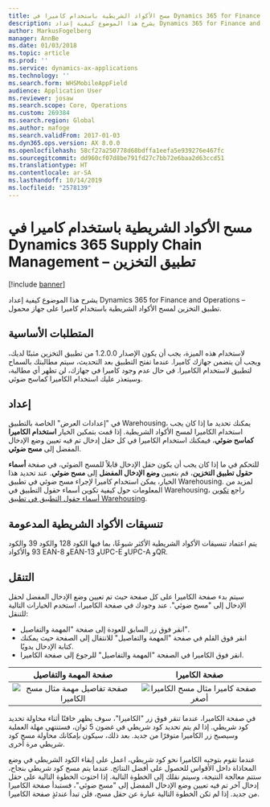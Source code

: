 ```yaml
---
title: مسح الأكواد الشريطية باستخدام كاميرا في Dynamics 365 for Finance and Operations – تطبيق التخزين‬‏‫
description: يشرح هذا الموضوع كيفية إعداد Dynamics 365 for Finance and Operations – تطبيق التخزين لمسح الأكواد الشريطية باستخدام كاميرا على جهاز محمول.
author: MarkusFogelberg
manager: AnnBe
ms.date: 01/03/2018
ms.topic: article
ms.prod: ''
ms.service: dynamics-ax-applications
ms.technology: ''
ms.search.form: WHSMobileAppField
audience: Application User
ms.reviewer: josaw
ms.search.scope: Core, Operations
ms.custom: 269384
ms.search.region: Global
ms.author: mafoge
ms.search.validFrom: 2017-01-03
ms.dyn365.ops.version: AX 8.0.0
ms.openlocfilehash: 58cf27a250778d68bdffa1eefa5e939276e467fc
ms.sourcegitcommit: dd960cf07d8be791fd27c7bb72e6baa2d63ccd51
ms.translationtype: HT
ms.contentlocale: ar-SA
ms.lasthandoff: 10/14/2019
ms.locfileid: "2578139"
---
```

# <a name="scan-bar-codes-using-a-camera-in-dynamics-365-supply-chain-management---warehousing-app"></a>مسح الأكواد الشريطية باستخدام كاميرا في Dynamics 365 Supply Chain Management – تطبيق التخزين‬‏‫

[!include [banner](../includes/banner.md)]

يشرح هذا الموضوع كيفية إعداد Dynamics 365 for Finance and Operations – تطبيق التخزين لمسح الأكواد الشريطية باستخدام كاميرا على جهاز محمول. 

## <a name="prerequisites"></a>المتطلبات الأساسية
لاستخدام هذه الميزة، يجب أن يكون الإصدار 1.2.0.0 من تطبيق التخزين مثبتًا لديك، ويجب أن يتضمن جهازك كاميرا. عندما تفتح التطبيق بعد التحديث، سيتم مطالبتك بالسماح لتطبيق لاستخدام الكاميرا. في حال عدم وجود كاميرا في جهازك، لن تظهر أي مطالبة، وسيتعذر عليك استخدام الكاميرا كماسح ضوئي. 

## <a name="setup"></a>إعداد
في "إعدادات العرض" الخاصة بالتطبيق Warehousing، يمكنك تحديد ما إذا كان يجب استخدام الكاميرا لمسح الأكواد الشريطية. إذا قمت بتمكين الخيار **استخدام الكاميرا كماسح ضوئي**، فيمكنك استخدام الكاميرا في كل حقل إدخال تم فيه تعيين وضع الإدخال المفضل إلى **مسح ضوئي**. 

للتحكم في ما إذا كان يجب أن يكون حقل الإدخال قابلاً للمسح الضوئي، في صفحة **أسماء حقول تطبيق التخزين**، قم بتعيين **وضع الإدخال المفضل** إلى **مسح ضوئي**. عند تحديد هذا الخيار، يمكن استخدام كاميرا لإجراء مسح ضوئي في تطبيق Warehousing. لمزيد من المعلومات حول كيفية تكوين أسماء حقول التطبيق في Warehousing، راجع [تكوين أسماء حقول التطبيق في تطبيق Warehousing](https://docs.microsoft.com/dynamics365/unified-operations/supply-chain/warehousing/configure-app-field-names-priorities-warehouse).

## <a name="supported-bar-code-formats"></a>تنسيقات الأكواد الشريطية المدعومة
يتم اعتماد تنسيقات الأكواد الشريطية الأكثر شيوعًا، بما فيها الكود 128 والكود 39 والكود 93 والأكواد EAN-8 وEAN-13 وUPC-E وUPC-A وQR. 

## <a name="navigation"></a>التنقل
سيتم بدء صفحة الكاميرا على كل صفحة حيث تم تعيين وضع الإدخال المفضل لحقل الإدخال إلى "مسح ضوئي". عند وجودك في صفحة الكاميرا، استخدم الخيارات التالية للتنقل:
- انقر فوق زر السابق للعودة إلى صفحة "المهمة والتفاصيل". 
- انقر فوق القلم في صفحة "المهمة والتفاصيل" للانتقال إلى الصفحة حيث يمكنك كتابة الإدخال يدويًا.
- انقر فوق الكاميرا في الصفحة "المهمة والتفاصيل" للرجوع إلى صفحة الكاميرا. 

| صفحة المهمة والتفاصيل | صفحة الكاميرا | 
| :---------------------: | :--------------------: |
| ![صفحة تفاصيل مهمة مثال مسح الكاميرا](./media/camera-scanning-example-task-detail-page50.png)          | ![صفحة كاميرا مثال مسح الكاميرا أصغر](./media/camera-scanning-example-camera-page50.png)          |

في صفحة الكاميرا، عندما تنقر فوق زر "الكاميرا"، سوف يظهر خافتًا أثناء محاولة تحديد كود شريطي. إذا لم يتم تحديد كود شريطي في غضون 5 ثوان، فستنتهي مهلة العملية وسيصبح زر الكاميرا متوفرًا من جديد. بعد ذلك، سيكون بإمكانك محاولة مسح كود شريطي مرة أخرى.

عندما تقوم بتوجيه الكاميرا نحو كود شريطي، اعمل على إبقاء الكود الشريطي في وضع المحاذاة داخل الأقواس للحصول على أفضل النتائج. عندما يتم مسح كود شريطي بنجاح، ستتم معالجة النتيجة، وسيتم نقلك إلى الخطوة التالية. إذا احتوت الخطوة التالية على حقل إدخال آخر تم فيه تعيين وضع الإدخال المفضل إلى "مسح ضوئي"، فستبدأ صفحة الكاميرا من جديد. إذا لم تكن الخطوة التالية عبارة عن حقل مسح، فلن تبدأ عندئذٍ صفحة الكاميرا.

